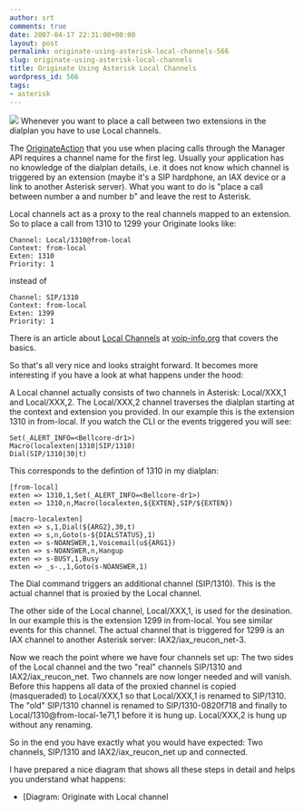 ```yaml
---
author: srt
comments: true
date: 2007-04-17 22:31:00+00:00
layout: post
permalink: originate-using-asterisk-local-channels-566
slug: originate-using-asterisk-local-channels
title: Originate Using Asterisk Local Channels
wordpress_id: 566
tags:
- asterisk
---
```



[![](http://asterisk-java.org/static/trace/trace.png)](http://asterisk-java.org/static/trace/originate_local.html)
Whenever you want to place a call between two extensions in the dialplan you have to use Local channels.
  

The [OriginateAction](http://asterisk-java.org/development/apidocs/org/asteriskjava/manager/action/OriginateAction.html) that you use when placing calls through the Manager API requires a channel name for the first leg. Usually your application has no knowledge of the dialplan details, i.e. it does not know which channel is triggered by an extension (maybe it's a SIP hardphone, an IAX device or a link to another Asterisk server). What you want to do is "place a call between number a and number b" and leave the rest to Asterisk.






Local channels act as a proxy to the real channels mapped to an extension. So to place a call from 1310 to 1299 your Originate looks like:




    
    
    Channel: Local/1310@from-local
    Context: from-local
    Exten: 1310
    Priority: 1
    




instead of



    
    
    Channel: SIP/1310
    Context: from-local
    Exten: 1399
    Priority: 1
    





There is an article about [Local Channels](http://www.voip-info.org/wiki/view/Asterisk+local+channels) at [voip-info.org](http://www.voip-info.org/) that covers the basics.






So that's all very nice and looks straight forward. It becomes more interesting if you have a look at what happens under the hood:






A Local channel actually consists of two channels in Asterisk: Local/XXX,1 and Local/XXX,2. The Local/XXX,2 channel traverses the dialplan starting at the context and extension you provided. In our example this is the extension 1310 in from-local. If you watch the CLI or the events triggered you will see:




    
    
    Set(_ALERT_INFO=<Bellcore-dr1>)
    Macro(localexten|1310|SIP/1310)
    Dial(SIP/1310|30|t)
    





This corresponds to the defintion of 1310 in my dialplan:




    
    
    [from-local]
    exten => 1310,1,Set(_ALERT_INFO=<Bellcore-dr1>)
    exten => 1310,n,Macro(localexten,${EXTEN},SIP/${EXTEN})
    
    [macro-localexten]
    exten => s,1,Dial(${ARG2},30,t)
    exten => s,n,Goto(s-${DIALSTATUS},1)
    exten => s-NOANSWER,1,Voicemail(u${ARG1})
    exten => s-NOANSWER,n,Hangup
    exten => s-BUSY,1,Busy
    exten => _s-.,1,Goto(s-NOANSWER,1)
    





The Dial command triggers an additional channel (SIP/1310). This is the actual channel that is proxied by the Local channel.






The other side of the Local channel, Local/XXX,1, is used for the desination. In our example this is the extension 1299 in from-local. You see similar events for this channel. The actual channel that is triggered for 1299 is an IAX channel to another Asterisk server: IAX2/iax_reucon_net-3.






Now we reach the point where we have four channels set up: The two sides of the Local channel and the two "real" channels SIP/1310 and IAX2/iax_reucon_net. Two channels are now longer needed and will vanish. Before this happens all data of the proxied channel is copied (masqueraded) to Local/XXX,1 so that Local/XXX,1 is renamed to SIP/1310. The "old" SIP/1310 channel is renamed to SIP/1310-0820f718<MASQ> and finally to Local/1310@from-local-1e71,1<ZOMBIE> before it is hung up. Local/XXX,2 is hung up without any renaming.
  

So in the end you have exactly what you would have expected: Two channels, SIP/1310 and IAX2/iax_reucon_net up and connected.






I have prepared a nice diagram that shows all these steps in detail and helps you understand what happens:




  * [Diagram: Originate with Local channel






